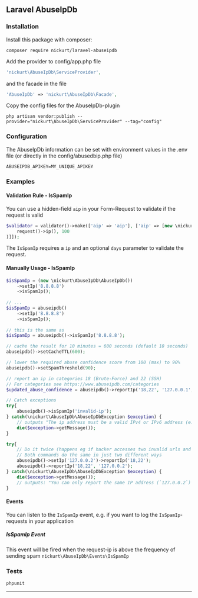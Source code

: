 ## Laravel AbuseIpDb

### Installation
Install this package with composer:
```
composer require nickurt/laravel-abuseipdb
```

Add the provider to config/app.php file

```php
'nickurt\AbuseIpDb\ServiceProvider',
```

and the facade in the file

```php
'AbuseIpDb' => 'nickurt\AbuseIpDb\Facade',
```

Copy the config files for the AbuseIpDb-plugin

```
php artisan vendor:publish --provider="nickurt\AbuseIpDb\ServiceProvider" --tag="config"
```
### Configuration
The AbuseIpDb information can be set with environment values in the .env file (or directly in the config/abusedbip.php file)
```
ABUSEIPDB_APIKEY=MY_UNIQUE_APIKEY
```
### Examples

#### Validation Rule - IsSpamIp
You can use a hidden-field `aip` in your Form-Request to validate if the request is valid
```php
$validator = validator()->make(['aip' => 'aip'], ['aip' => [new \nickurt\AbuseIpDb\Rules\IsSpamIp(
    request()->ip(), 100
)]]);
```
The `IsSpamIp` requires a `ip` and an optional `days` parameter to validate the request.
#### Manually Usage - IsSpamIp
```php
$isSpamIp = (new \nickurt\AbuseIpDb\AbuseIpDb())
	->setIp('8.8.8.8')
	->isSpamIp();
	
// ...	
$isSpamIp = abuseipdb()
    ->setIp('8.8.8.8')
    ->isSpamIp();
    
// this is the same as
$isSpamIp = abuseipdb()->isSpamIp('8.8.8.8');

// cache the result for 10 minutes = 600 seconds (default 10 seconds)
abuseipdb()->setCacheTTL(600);

// lower the required abuse confidence score from 100 (max) to 90%
abuseipdb()->setSpamThreshold(90);

// report an ip in categories 18 (Brute-Force) and 22 (SSH)
// For categories see https://www.abuseipdb.com/categories
$updated_abuse_confidence = abuseipdb()->reportIp('18,22', '127.0.0.1', 'SSH login attempts with user root.');

// Catch exceptions
try{
    abuseipdb()->isSpamIp('invalid-ip');
} catch(\nickurt\AbuseIpDb\AbuseIpDbException $exception) {
    // outputs "The ip address must be a valid IPv4 or IPv6 address (e.g. 8.8.8.8 or 2001:4860:4860::8888)."
    die($exception->getMessage());
}

try{
    // Do it twice (happens eg if hacker accesses two invalid urls and each reports this IP)
    // Both commands do the same in just two different ways 
    abuseipdb()->setIp('127.0.0.2')->reportIp('18,22');
    abuseipdb()->reportIp('18,22', '127.0.0.2');
} catch(\nickurt\AbuseIpDb\AbuseIpDbException $exception) {
    die($exception->getMessage());
    // outputs: "You can only report the same IP address (`127.0.0.2`) once in 15 minutes."
}


```
#### Events
You can listen to the `IsSpamIp` event, e.g. if you want to log the `IsSpamIp`-requests in your application
##### IsSpamIp Event
This event will be fired when the request-ip is above the frequency of sending spam
`nickurt\AbuseIpDb\Events\IsSpamIp`
### Tests
```sh
phpunit
```
- - - 
